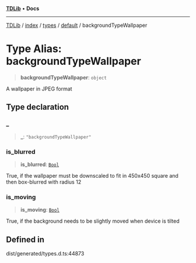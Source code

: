 [**TDLib**](../../../../../../README.md) • **Docs**

***

[TDLib](../../../../../../modules.md) / [index](../../../../../README.md) / [types](../../../README.md) / [default](../README.md) / backgroundTypeWallpaper

# Type Alias: backgroundTypeWallpaper

> **backgroundTypeWallpaper**: `object`

A wallpaper in JPEG format

## Type declaration

### \_

> **\_**: `"backgroundTypeWallpaper"`

### is\_blurred

> **is\_blurred**: [`Bool`](Bool.md)

True, if the wallpaper must be downscaled to fit in 450x450 square and then box-blurred with radius 12

### is\_moving

> **is\_moving**: [`Bool`](Bool.md)

True, if the background needs to be slightly moved when device is tilted

## Defined in

dist/generated/types.d.ts:44873
